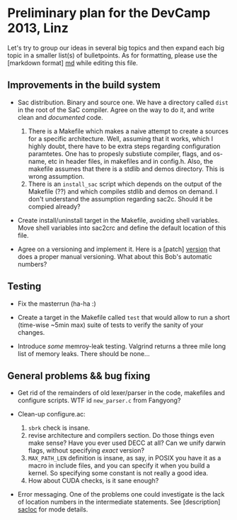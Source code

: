 # Preliminary plan for the DevCamp 2013, Linz

Let's try to group our ideas in several big topics and then expand each big
topic in a smaller list(s) of bulletpoints.  As for formatting, please use the
[markdown format] [md] while editing this file.


## Improvements in the build system

 * Sac distribution.  Binary and source one.  We have a directory called `dist`
   in the root of the SaC compiler.  Agree on the way to do it, and write clean
   and *documented* code.
   1. There is a Makefile which makes a naive attempt to create a sources for 
      a specific architecture.  Well, assuming that it works, which I highly
      doubt, there have to be extra steps regarding configuration paramtetes.
      One has to propesly substiute compiler, flags, and os-name, etc in header
      files, in makefiles and in config.h.  Also, the makefile assumes that
      there is a stdlib and demos directory.  This is wrong assumption.
   2. There is an `install_sac` script which depends on the output of the 
      Makefile (??) and which compiles stdlib and demos on demand.  I don't
      understand the assumption regarding sac2c.  Should it be compied already?

 * Create install/uninstall target in the Makefile, avoiding shell variables.
   Move shell variables into sac2crc and define the default location of this
   file.

 * Agree on a versioning and implement it.  Here is a [patch] [version] that 
   does a proper manual versioning.  What about this Bob's automatic numbers?

## Testing
 * Fix the masterrun (ha-ha :)

 * Create a target in the Makefile called `test` that would allow to run a
   short (time-wise ~5min max) suite of tests to verify the sanity of your
   changes.

 * Introduce _some_ memroy-leak testing.  Valgrind returns a three mile long 
   list of memory leaks.  There should be none...

## General problems && bug fixing

 * Get rid of the remainders of old lexer/parser in the code, makefiles and 
   configure scripts.  WTF id `new_parser.c` from Fangyong?
 * Clean-up configure.ac:
   1. `sbrk` check is insane.
   2. revise architecture and compilers section.  Do those things even make
      sense?  Have you ever used DECC at all?  Can we unify darwin flags,
      without specifying _exact_ version?
   3. `MAX_PATH_LEN` definition is insane, as say, in POSIX you have it as a
      macro in include files, and you can specify it when you build a kernel.
      So specifying some constant is not really a good idea.
   4. How about CUDA checks, is it sane enough?

 * Error messaging.  One of the problems one could investigate is the lack of
   location numbers in the intermediate statements.  See [description] [sacloc] 
   for mode details.

[md]: http://daringfireball.net/projects/markdown/syntax "Markdown syntax"
[version]: https://github.com/ashinkarov/sac-devcamp-2013/blob/master/git-tag-versioning.patch "SaC versioning"
[sacloc]: https://github.com/ashinkarov/sac-devcamp-2013/blob/master/sac-locations.md "SaC locations problem"
